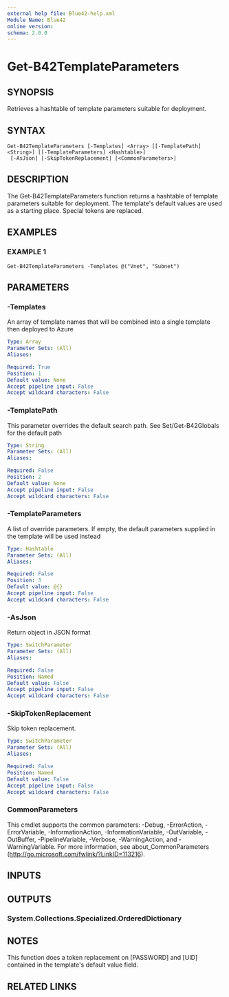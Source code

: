 ```yaml
---
external help file: Blue42-help.xml
Module Name: Blue42
online version:
schema: 2.0.0
---
```


# Get-B42TemplateParameters

## SYNOPSIS
Retrieves a hashtable of template parameters suitable for deployment.

## SYNTAX

```
Get-B42TemplateParameters [-Templates] <Array> [[-TemplatePath] <String>] [[-TemplateParameters] <Hashtable>]
 [-AsJson] [-SkipTokenReplacement] [<CommonParameters>]
```

## DESCRIPTION
The Get-B42TemplateParameters function returns a hashtable of template parameters suitable for deployment.
The template's default values are used as a starting place.
Special tokens are replaced.

## EXAMPLES

### EXAMPLE 1
```
Get-B42TemplateParameters -Templates @("Vnet", "Subnet")
```

## PARAMETERS

### -Templates
An array of template names that will be combined into a single template then deployed to Azure

```yaml
Type: Array
Parameter Sets: (All)
Aliases:

Required: True
Position: 1
Default value: None
Accept pipeline input: False
Accept wildcard characters: False
```

### -TemplatePath
This parameter overrides the default search path.
See Set/Get-B42Globals for the default path

```yaml
Type: String
Parameter Sets: (All)
Aliases:

Required: False
Position: 2
Default value: None
Accept pipeline input: False
Accept wildcard characters: False
```

### -TemplateParameters
A list of override parameters.
If empty, the default parameters supplied in the template will be used instead

```yaml
Type: Hashtable
Parameter Sets: (All)
Aliases:

Required: False
Position: 3
Default value: @{}
Accept pipeline input: False
Accept wildcard characters: False
```

### -AsJson
Return object in JSON format

```yaml
Type: SwitchParameter
Parameter Sets: (All)
Aliases:

Required: False
Position: Named
Default value: False
Accept pipeline input: False
Accept wildcard characters: False
```

### -SkipTokenReplacement
Skip token replacement.

```yaml
Type: SwitchParameter
Parameter Sets: (All)
Aliases:

Required: False
Position: Named
Default value: False
Accept pipeline input: False
Accept wildcard characters: False
```

### CommonParameters
This cmdlet supports the common parameters: -Debug, -ErrorAction, -ErrorVariable, -InformationAction, -InformationVariable, -OutVariable, -OutBuffer, -PipelineVariable, -Verbose, -WarningAction, and -WarningVariable.
For more information, see about_CommonParameters (http://go.microsoft.com/fwlink/?LinkID=113216).

## INPUTS

## OUTPUTS

### System.Collections.Specialized.OrderedDictionary

## NOTES
This function does a token replacement on \[PASSWORD\] and \[UID\] contained in the template's default value field.

## RELATED LINKS
